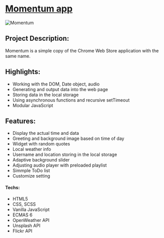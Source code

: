 # [Momentum app](https://rs-momentum-app.netlify.app/)

![Momentum](https://snipboard.io/jPThBC.jpg)

## Project Description:

Momentum is a simple copy of the Chrome Web Store application with the same name.

## Highlights:

- Working with the DOM, Date object, audio
- Generating and output data into the web page
- Storing data in the local storage
- Using asynchronous functions and recursive setTimeout
- Modular JavaScript

## Features:

- Display the actual time and data
- Greeting and background image based on time of day
- Widget with random quotes
- Local weather info
- Username and location storing in the local storage
- Adaptive background slider
- Adjusting audio player with preloaded playlist
- Simmple ToDo list
- Customize setting

#### Techs:

- HTML5
- CSS, SCSS
- Vanilla JavaScript
- ECMAS 6
- OpenWeather API
- Unsplash API
- Flickr API
